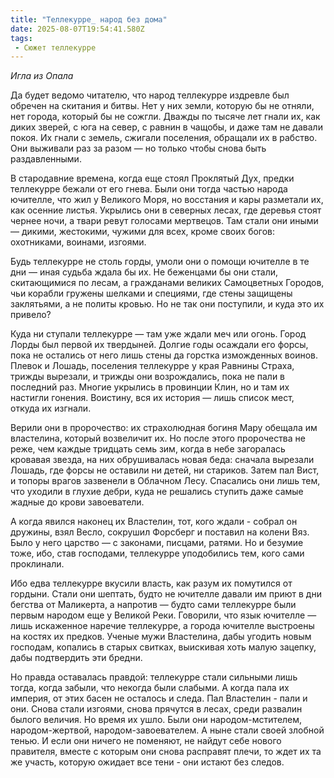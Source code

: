 ```yaml
---
title: "Теллекурре_ народ без дома"
date: 2025-08-07T19:54:41.580Z
tags:
 - Сюжет теллекурре
---
```


*Игла из Опала*

Да будет ведомо читателю, что народ теллекурре издревле был обречен на
скитания и битвы. Нет у них земли, которую бы не отняли, нет города,
который бы не сожгли. Дважды по тысяче лет гнали их, как диких зверей, с
юга на север, с равнин в чащобы, и даже там не давали покоя. Их гнали с
земель, сжигали поселения, обращали их в рабство. Они выживали раз за
разом — но только чтобы снова быть раздавленными.

В стародавние времена, когда еще стоял Проклятый Дух, предки теллекурре
бежали от его гнева. Были они тогда частью народа ючителле, что жил у
Великого Моря, но восстания и кары разметали их, как осенние листья.
Укрылись они в северных лесах, где деревья стоят чернее ночи, а твари
ревут голосами мертвецов. Там стали они иными — дикими, жестокими,
чужими для всех, кроме своих богов: охотниками, воинами, изгоями.

Будь теллекурре не столь горды, умоли они о помощи ючителле в те дни —
иная судьба ждала бы их. Не беженцами бы они стали, скитающимися по
лесам, а гражданами великих Самоцветных Городов, чьи корабли гружены
шелками и специями, где стены защищены заклятьями, а не политы кровью.
Но не так они поступили, и куда это их привело?

Куда ни ступали теллекурре — там уже ждали меч или огонь. Город Лорды
был первой их твердыней. Долгие годы осаждали его форсы, пока не
остались от него лишь стены да горстка изможденных воинов. Плевок и
Лошадь, поселения теллекурре у края Равнины Страха, трижды вырезали, и
трижды они возрождались, пока не пали в последний раз. Многие укрылись в
провинции Клин, но и там их настигли гонения. Воистину, вся их история —
лишь список мест, откуда их изгнали.

Верили они в пророчество: их страхолюдная богиня Мару обещала им
властелина, который возвеличит их. Но после этого пророчества не реже,
чем каждые тридцать семь зим, когда в небе загоралась кровавая звезда,
на них обрушивалась новая беда: сначала вырезали Лошадь, где форсы не
оставили ни детей, ни стариков. Затем пал Вист, и топоры врагов
зазвенели в Облачном Лесу. Спасались они лишь тем, что уходили в глухие
дебри, куда не решались ступить даже самые жадные до крови завоеватели.

А когда явился наконец их Властелин, тот, кого ждали - собрал он
дружины, взял Весло, сокрушил Форсберг и поставил на колени Вяз. Было у
него царство — с законами, писцами, ратями. Но и безумие тоже, ибо, став
господами, теллекурре уподобились тем, кого сами проклинали.

Ибо едва теллекурре вкусили власть, как разум их помутился от гордыни.
Стали они шептать, будто не ючителле давали им приют в дни бегства от
Маликерта, а напротив — будто сами теллекурре были первым народом еще у
Великой Реки. Говорили, что язык ючителле — лишь искаженное наречие
теллекурре, а города ючителле выстроены на костях их предков. Ученые
мужи Властелина, дабы угодить новым господам, копались в старых свитках,
выискивая хоть малую зацепку, дабы подтвердить эти бредни.

Но правда оставалась правдой: теллекурре стали сильными лишь тогда,
когда забыли, что некогда были слабыми. А когда пала их империя, от этих
басен не осталось и следа. Пал Властелин - пали и они. Снова стали
изгоями, снова прячутся в лесах, среди развалин былого величия. Но время
их ушло. Были они народом-мстителем, народом-жертвой,
народом-завоевателем. А ныне стали своей злобной тенью. И если они
ничего не поменяют, не найдут себе нового правителя, вместе с которым
они снова расправят плечи, то ждет их та же участь, которую ожидает все
тени - они истают без следов.
